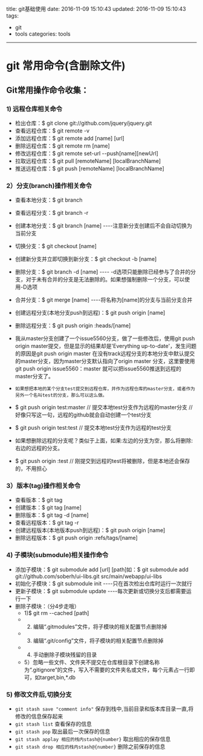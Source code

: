 title: git基础使用
date: 2016-11-09 15:10:43
updated: 2016-11-09 15:10:43
tags:
  - git
  - tools
categories: tools
---

# git 常用命令(含删除文件)
## Git常用操作命令收集：
### 1) 远程仓库相关命令
- 检出仓库：$ git clone git://github.com/jquery/jquery.git
- 查看远程仓库：$ git remote -v
- 添加远程仓库：$ git remote add [name] [url]
- 删除远程仓库：$ git remote rm [name]
- 修改远程仓库：$ git remote set-url --push[name][newUrl]
- 拉取远程仓库：$ git pull [remoteName] [localBranchName]
- 推送远程仓库：$ git push [remoteName] [localBranchName]

### 2）分支(branch)操作相关命令
- 查看本地分支：$ git branch
- 查看远程分支：$ git branch -r
- 创建本地分支：$ git branch [name] ----注意新分支创建后不会自动切换为当前分支
- 切换分支：$ git checkout [name]
- 创建新分支并立即切换到新分支：$ git checkout -b [name]
- 删除分支：$ git branch -d [name] ---- -d选项只能删除已经参与了合并的分支，对于未有合并的分支是无法删除的。如果想强制删除一个分支，可以使用-D选项
- 合并分支：$ git merge [name] ----将名称为[name]的分支与当前分支合并
- 创建远程分支(本地分支push到远程)：$ git push origin [name]
- 删除远程分支：$ git push origin :heads/[name]
- 我从master分支创建了一个issue5560分支，做了一些修改后，使用git push origin master提交，但是显示的结果却是'Everything up-to-date'，发生问题的原因是git push origin master 在没有track远程分支的本地分支中默认提交的master分支，因为master分支默认指向了origin master 分支，这里要使用git push origin issue5560：master 就可以把issue5560推送到远程的master分支了。
-     如果想把本地的某个分支test提交到远程仓库，并作为远程仓库的master分支，或者作为另外一个名叫test的分支，那么可以这么做。

- $ git push origin test:master         // 提交本地test分支作为远程的master分支 //好像只写这一句，远程的github就会自动创建一个test分支
- $ git push origin test:test              // 提交本地test分支作为远程的test分支

- 如果想删除远程的分支呢？类似于上面，如果:左边的分支为空，那么将删除:右边的远程的分支。

- $ git push origin :test              // 刚提交到远程的test将被删除，但是本地还会保存的，不用担心

### 3）版本(tag)操作相关命令
- 查看版本：$ git tag
- 创建版本：$ git tag [name]
- 删除版本：$ git tag -d [name]
- 查看远程版本：$ git tag -r
- 创建远程版本(本地版本push到远程)：$ git push origin [name]
- 删除远程版本：$ git push origin :refs/tags/[name]
 
### 4) 子模块(submodule)相关操作命令
- 添加子模块：$ git submodule add [url] [path]如：$ git submodule add git://github.com/soberh/ui-libs.git src/main/webapp/ui-libs
- 初始化子模块：$ git submodule init ----只在首次检出仓库时运行一次就行
- 更新子模块：$ git submodule update ----每次更新或切换分支后都需要运行一下
- 删除子模块：（分4步走哦）
    - 1)$ git rm --cached [path]
    - 2) 编辑“.gitmodules”文件，将子模块的相关配置节点删除掉
    - 3) 编辑“.git/config”文件，将子模块的相关配置节点删除掉
    - 4) 手动删除子模块残留的目录
    - 5）忽略一些文件、文件夹不提交在仓库根目录下创建名称为“.gitignore”的文件，写入不需要的文件夹名或文件，每个元素占一行即可，如target,bin,*.db
    
### 5) 修改文件后,切换分支
- `git stash save "comment info"` 保存到栈中,当前目录和版本库目录一直,将修改的信息保存起来 
- `git stash list`  查看保存的信息
- `git stash pop`   取出最后一次保存的信息 
- `git stash applay 相应的栈内stash@{number}` 取出相应的保存信息 
- `git stash drop 相应的栈内stash@{number}` 删除之前保存的信息